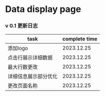 # Data display page

### v 0.1 更新日志

| task | complete time |
| --- | --- |
| 添加logo | 2023.12.25 |
| 点击行展示详细数据 | 2023.12.25 |
| 最大行数更改 | 2023.12.25 |
| 详细信息展示部分优化 | 2023.12.25 |
| 更改页面名称 | 2023.12.25 |